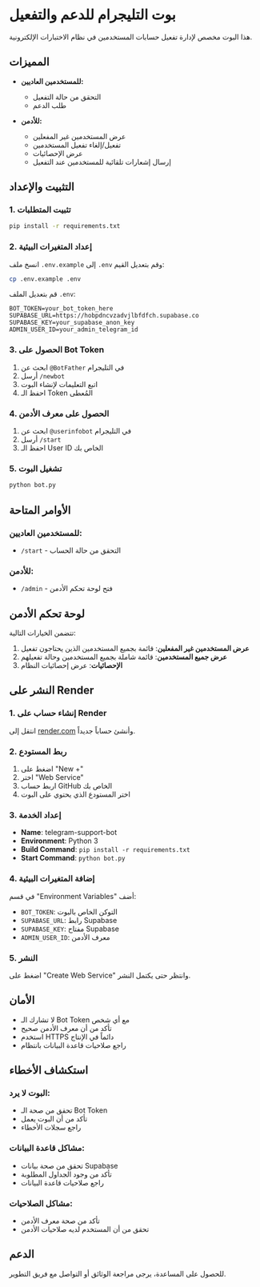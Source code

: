 # بوت التليجرام للدعم والتفعيل

هذا البوت مخصص لإدارة تفعيل حسابات المستخدمين في نظام الاختبارات الإلكترونية.

## المميزات

- **للمستخدمين العاديين:**
  - التحقق من حالة التفعيل
  - طلب الدعم

- **للأدمن:**
  - عرض المستخدمين غير المفعلين
  - تفعيل/إلغاء تفعيل المستخدمين
  - عرض الإحصائيات
  - إرسال إشعارات تلقائية للمستخدمين عند التفعيل

## التثبيت والإعداد

### 1. تثبيت المتطلبات

```bash
pip install -r requirements.txt
```

### 2. إعداد المتغيرات البيئية

انسخ ملف `.env.example` إلى `.env` وقم بتعديل القيم:

```bash
cp .env.example .env
```

قم بتعديل الملف `.env`:

```env
BOT_TOKEN=your_bot_token_here
SUPABASE_URL=https://hobpdncvzadvjlbfdfch.supabase.co
SUPABASE_KEY=your_supabase_anon_key
ADMIN_USER_ID=your_admin_telegram_id
```

### 3. الحصول على Bot Token

1. ابحث عن `@BotFather` في التليجرام
2. أرسل `/newbot`
3. اتبع التعليمات لإنشاء البوت
4. احفظ الـ Token المُعطى

### 4. الحصول على معرف الأدمن

1. ابحث عن `@userinfobot` في التليجرام
2. أرسل `/start`
3. احفظ الـ User ID الخاص بك

### 5. تشغيل البوت

```bash
python bot.py
```

## الأوامر المتاحة

### للمستخدمين العاديين:
- `/start` - التحقق من حالة الحساب

### للأدمن:
- `/admin` - فتح لوحة تحكم الأدمن

## لوحة تحكم الأدمن

تتضمن الخيارات التالية:

1. **عرض المستخدمين غير المفعلين**: قائمة بجميع المستخدمين الذين يحتاجون تفعيل
2. **عرض جميع المستخدمين**: قائمة شاملة بجميع المستخدمين وحالة تفعيلهم
3. **الإحصائيات**: عرض إحصائيات النظام

## النشر على Render

### 1. إنشاء حساب على Render

انتقل إلى [render.com](https://render.com) وأنشئ حساباً جديداً.

### 2. ربط المستودع

1. اضغط على "New +"
2. اختر "Web Service"
3. اربط حساب GitHub الخاص بك
4. اختر المستودع الذي يحتوي على البوت

### 3. إعداد الخدمة

- **Name**: telegram-support-bot
- **Environment**: Python 3
- **Build Command**: `pip install -r requirements.txt`
- **Start Command**: `python bot.py`

### 4. إضافة المتغيرات البيئية

في قسم "Environment Variables" أضف:

- `BOT_TOKEN`: التوكن الخاص بالبوت
- `SUPABASE_URL`: رابط Supabase
- `SUPABASE_KEY`: مفتاح Supabase
- `ADMIN_USER_ID`: معرف الأدمن

### 5. النشر

اضغط على "Create Web Service" وانتظر حتى يكتمل النشر.

## الأمان

- لا تشارك الـ Bot Token مع أي شخص
- تأكد من أن معرف الأدمن صحيح
- استخدم HTTPS دائماً في الإنتاج
- راجع صلاحيات قاعدة البيانات بانتظام

## استكشاف الأخطاء

### البوت لا يرد:
- تحقق من صحة الـ Bot Token
- تأكد من أن البوت يعمل
- راجع سجلات الأخطاء

### مشاكل قاعدة البيانات:
- تحقق من صحة بيانات Supabase
- تأكد من وجود الجداول المطلوبة
- راجع صلاحيات قاعدة البيانات

### مشاكل الصلاحيات:
- تأكد من صحة معرف الأدمن
- تحقق من أن المستخدم لديه صلاحيات الأدمن

## الدعم

للحصول على المساعدة، يرجى مراجعة الوثائق أو التواصل مع فريق التطوير.

